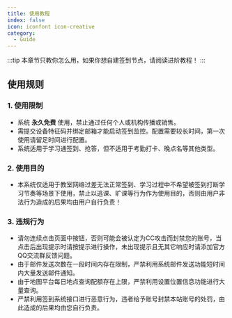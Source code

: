 ```yaml
---
title: 使用教程
index: false
icon: iconfont icon-creative
category:
  - Guide
---
```


:::tip
本章节只教你怎么用，如果你想自建签到节点，请阅读进阶教程！
:::

## 使用规则

### 1. 使用限制

- 系统 **永久免费** 使用，禁止通过任何个人或机构传播或销售。
- 需提交设备特征码并绑定邮箱才能启动签到监控。配置需要较长时间，第一次使用请留足时间进行配置。
- 系统适用于学习通签到、抢答，但不适用于考勤打卡、晚点名等其他类型。

### 2. 使用目的

- 本系统仅适用于教室网络过差无法正常签到、学习过程中不希望被签到打断学习节奏等场景下使用，禁止以逃课、旷课等行为作为使用目的，否则由用户非法行为造成的后果均由用户自行负责！

### 3. 违规行为

- 请勿连续点击页面中按钮，否则可能会被认定为CC攻击而封禁您的账号，当点击后出现提示时请按提示进行操作，未出现提示且无其它响应时请添加官方QQ交流群反馈问题。
- 由于邮件发送次数在一段时间内存在限制，严禁利用系统邮件发送功能短时间内大量发送邮件通知。
- 由于地图平台每日地点查询配额存在上限，严禁利用设置位置信息功能进行大量查询。
- 严禁利用签到系统接口进行恶意行为，违者给予账号封禁本站账号的处罚，由此造成的后果均由您自行负责。


<Catalog />
